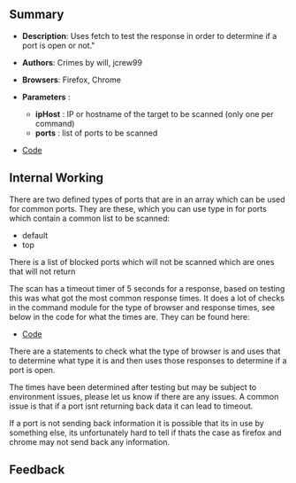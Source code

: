 ## Summary

* **Description**: Uses fetch to test the response in order to determine if a port is open or not."
* **Authors**: Crimes by will, jcrew99
* **Browsers**: Firefox, Chrome
* **Parameters** :
   * **ipHost** : IP or hostname of the target to be scanned (only one per command)
   * **ports** : list of ports to be scanned

* [Code](https://github.com/beefproject/beef/tree/master/modules/network/fetch_port_scanner)

## Internal Working
There are two defined types of ports that are in an array which can be used for common ports.
They are these, which you can use type in for ports which contain a common list to be scanned:
 * default 
 * top

There is a list of blocked ports which will not be scanned which are ones that will not return 

The scan has a timeout timer of 5 seconds for a response, based on testing this was what got the most common response times. 
It does a lot of checks in the command module for the type of browser and response times, see below in the code for what the times are.
They can be found here:
* [Code](https://github.com/beefproject/beef/tree/master/modules/network/fetch_port_scanner/command.js)

There are a statements to check what the type of browser is and uses that to determine what type it is and then uses those responses to determine if a port is open.

The times have been determined after testing but may be subject to environment issues, please let us know if there are any issues. 
A common issue is that if a port isnt returning back data it can lead to timeout.

If a port is not sending back information it is possible that its in use by something else, its unfortunately hard to tell if thats the case as firefox and chrome may not send back any information. 


## Feedback
